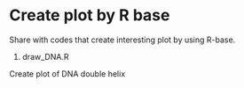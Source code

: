 # Create plot by R base

Share with codes that create interesting plot by using R-base.


1. draw_DNA.R

Create plot of DNA double helix
